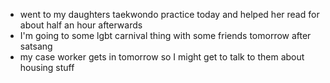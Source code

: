 *   went to my daughters taekwondo practice today and helped her read for about half an hour afterwards
*   I'm going to some lgbt carnival thing with some friends tomorrow after satsang
*   my case worker gets in tomorrow so I might get to talk to them about housing stuff